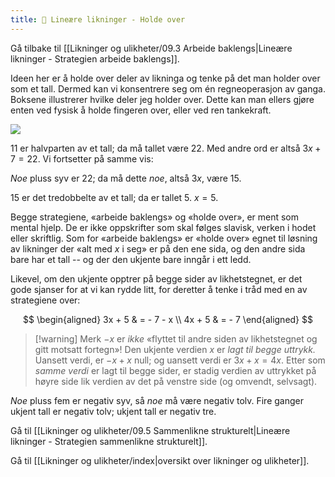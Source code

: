 ```yaml
---
title: 📄 Lineære likninger - Holde over
---
```


Gå tilbake til [[Likninger og ulikheter/09.3 Arbeide baklengs|Lineære likninger - Strategien arbeide baklengs]].


Ideen her er å holde over deler av likninga og tenke på det man holder over som et tall. Dermed kan vi konsentrere seg om én regneoperasjon av ganga. Boksene illustrerer hvilke deler jeg holder over. Dette kan man ellers gjøre enten ved fysisk å holde fingeren over, eller ved ren tankekraft.

![](Files/media/image63.png)


$11$ er halvparten av et tall; da må tallet være $22$. Med andre ord er
altså $3x + 7 = 22$. Vi fortsetter på samme vis:

*Noe* pluss syv er $22$; da må dette *noe*, altså $3x$, være $15$.

$15$ er det tredobbelte av et tall; da er tallet $5$. $x = 5$.

Begge strategiene, «arbeide baklengs» og «holde over», er ment som mental hjelp. De er ikke oppskrifter som skal følges slavisk, verken i hodet eller skriftlig. Som for «arbeide baklengs» er «holde over» egnet til løsning av likninger der «alt med $x$ i seg» er på den ene sida, og den andre sida bare har et tall -- og der den ukjente bare inngår i ett ledd.

Likevel, om den ukjente opptrer på begge sider av likhetstegnet, er det gode sjanser for at vi kan rydde litt, for deretter å tenke i tråd med en av strategiene over:

$$
\begin{aligned} 
3x + 5 
& = - 7 - x
\\
4x + 5 
& = - 7
\end{aligned} 
$$

> [!warning] Merk 
> $- x$ er *ikke* «flyttet til andre siden av
> likhetstegnet og gitt motsatt fortegn»! Den ukjente verdien $x$ er *lagt til begge uttrykk.* Uansett verdi, er $- x + x$ null; og uansett verdi er $3x + x = 4x$. Etter som *samme verdi* er lagt til begge sider, er stadig verdien av uttrykket på høyre side lik verdien av det på venstre side (og omvendt, selvsagt).

*Noe* pluss fem er negativ syv, så *noe* må være negativ tolv. Fire
ganger ukjent tall er negativ tolv; ukjent tall er negativ tre.


Gå til [[Likninger og ulikheter/09.5 Sammenlikne strukturelt|Lineære likninger - Strategien sammenlikne strukturelt]].

Gå til [[Likninger og ulikheter/index|oversikt over likninger og ulikheter]].